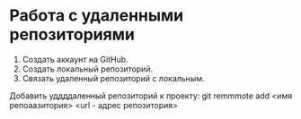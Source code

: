 # Работа с удаленными репозиториями
1. Создать аккаунт на GitHub.
2. Создать локальный репозиторий.
3. Связать удаленный репозиторий с локальным.

Добавить уддддаленный репозиторий к проекту: git remmmote add <имя репоаазитория> <url - адрес репозитория>